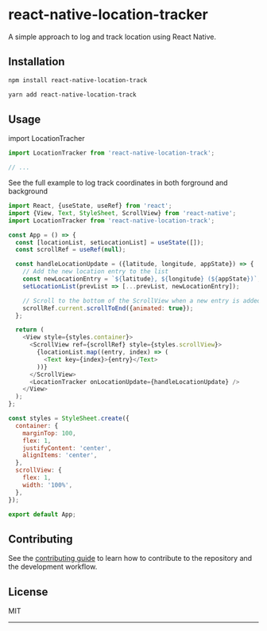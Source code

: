 # react-native-location-tracker

A simple approach to log and track location using React Native.

## Installation

```sh
npm install react-native-location-track
```

```sh
yarn add react-native-location-track
```

## Usage

import LocationTracher

```js
import LocationTracker from 'react-native-location-track';

// ...
```

See the full example to log track coordinates in both forground and background

```js
import React, {useState, useRef} from 'react';
import {View, Text, StyleSheet, ScrollView} from 'react-native';
import LocationTracker from 'react-native-location-track';

const App = () => {
  const [locationList, setLocationList] = useState([]);
  const scrollRef = useRef(null);

  const handleLocationUpdate = ({latitude, longitude, appState}) => {
    // Add the new location entry to the list
    const newLocationEntry = `${latitude}, ${longitude} (${appState})`;
    setLocationList(prevList => [...prevList, newLocationEntry]);

    // Scroll to the bottom of the ScrollView when a new entry is added
    scrollRef.current.scrollToEnd({animated: true});
  };

  return (
    <View style={styles.container}>
      <ScrollView ref={scrollRef} style={styles.scrollView}>
        {locationList.map((entry, index) => (
          <Text key={index}>{entry}</Text>
        ))}
      </ScrollView>
      <LocationTracker onLocationUpdate={handleLocationUpdate} />
    </View>
  );
};

const styles = StyleSheet.create({
  container: {
    marginTop: 100,
    flex: 1,
    justifyContent: 'center',
    alignItems: 'center',
  },
  scrollView: {
    flex: 1,
    width: '100%',
  },
});

export default App;
```

## Contributing

See the [contributing guide](CONTRIBUTING.md) to learn how to contribute to the repository and the development workflow.

## License

MIT

---

